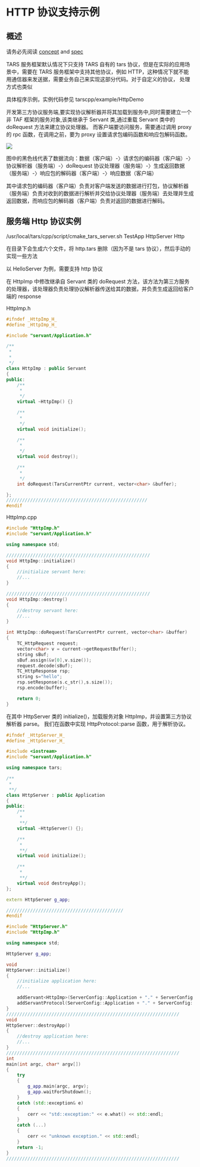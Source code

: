 # HTTP 协议支持示例

## 概述

请务必先阅读 [concept](../../base/tars-concept.md) and [spec](../../dev/tarscpp/tars-spec.md)

TARS 服务框架默认情况下只支持 TARS 自有的 tars 协议，但是在实际的应用场景中，需要在 TARS 服务框架中支持其他协议，例如 HTTP，这种情况下就不能用通信器来发送据，需要业务自己来实现这部分代码。对于自定义的协议， 处理方式也类似

具体程序示例，实例代码参见 tarscpp/example/HttpDemo

开发第三方协议服务端,要实现协议解析器并将其加载到服务中,同时需要建立一个非 TAF 框架的服务对象,该类继承于 Servant 类,通过重载 Servant 类中的 doRequest 方法来建立协议处理器。 而客户端要访问服务，需要通过调用 proxy 的 rpc 函数，在调用之前，要为 proxy 设置请求包编码函数和响应包解码函数。

![](../../assets/tars_cpp_third_protocol.png)

图中的黑色线代表了数据流向：数据（客户端）-〉请求包的编码器（客户端）-〉协议解析器（服务端）-〉doRequest 协议处理器（服务端）-〉生成返回数据（服务端）-〉响应包的解码器（客户端）-〉响应数据（客户端）

其中请求包的编码器（客户端）负责对客户端发送的数据进行打包，协议解析器（服务端）负责对收到的数据进行解析并交给协议处理器（服务端）去处理并生成返回数据，而响应包的解码器（客户端）负责对返回的数据进行解码。

## 服务端 Http 协议实例

/usr/local/tars/cpp/script/cmake_tars_server.sh TestApp HttpServer Http

在目录下会生成六个文件，将 http.tars 删除（因为不是 tars 协议），然后手动的实现一些方法

以 HelloServer 为例，需要支持 http 协议

在 HttpImp 中修改继承自 Servant 类的 doRequest 方法，该方法为第三方服务的处理器，该处理器负责处理协议解析器传送给其的数据，并负责生成返回给客户端的 response

HttpImp.h

```cpp
#ifndef _HttpImp_H_
#define _HttpImp_H_

#include "servant/Application.h"

/**
 *
 *
 */
class HttpImp : public Servant
{
public:
    /**
     *
     */
    virtual ~HttpImp() {}

    /**
     *
     */
    virtual void initialize();

    /**
     *
     */
    virtual void destroy();

    /**
     *
     */
    int doRequest(TarsCurrentPtr current, vector<char> &buffer);

};
/////////////////////////////////////////////////////
#endif
```

HttpImp.cpp

```cpp
#include "HttpImp.h"
#include "servant/Application.h"

using namespace std;

//////////////////////////////////////////////////////
void HttpImp::initialize()
{
    //initialize servant here:
    //...
}

//////////////////////////////////////////////////////
void HttpImp::destroy()
{
    //destroy servant here:
    //...
}

int HttpImp::doRequest(TarsCurrentPtr current, vector<char> &buffer)
{
    TC_HttpRequest request;
    vector<char> v = current->getRequestBuffer();
    string sBuf;
    sBuf.assign(&v[0],v.size());
    request.decode(sBuf);
    TC_HttpResponse rsp;
    string s="hello";
    rsp.setResponse(s.c_str(),s.size());
    rsp.encode(buffer);

    return 0;
}
```

在其中 HttpServer 类的 initialize\(\)，加载服务对象 HttpImp，并设置第三方协议解析器 parse。 我们在函数中实现 HttpProtocol::parse 函数，用于解析协议。

```cpp
#ifndef _HttpServer_H_
#define _HttpServer_H_

#include <iostream>
#include "servant/Application.h"

using namespace tars;

/**
 *
 **/
class HttpServer : public Application
{
public:
    /**
     *
     **/
    virtual ~HttpServer() {};

    /**
     *
     **/
    virtual void initialize();

    /**
     *
     **/
    virtual void destroyApp();
};

extern HttpServer g_app;

////////////////////////////////////////////
#endif
```

```cpp
#include "HttpServer.h"
#include "HttpImp.h"

using namespace std;

HttpServer g_app;

void
HttpServer::initialize()
{
    //initialize application here:
    //...

    addServant<HttpImp>(ServerConfig::Application + "." + ServerConfig::ServerName + ".HttpObj");
    addServantProtocol(ServerConfig::Application + "." + ServerConfig::ServerName + ".HttpObj",&TC_NetWorkBuffer::parseHttp);
}
/////////////////////////////////////////////////////////////////
void
HttpServer::destroyApp()
{
    //destroy application here:
    //...
}
/////////////////////////////////////////////////////////////////
int
main(int argc, char* argv[])
{
    try
    {
        g_app.main(argc, argv);
        g_app.waitForShutdown();
    }
    catch (std::exception& e)
    {
        cerr << "std::exception:" << e.what() << std::endl;
    }
    catch (...)
    {
        cerr << "unknown exception." << std::endl;
    }
    return -1;
}
/////////////////////////////////////////////////////////////////
```
